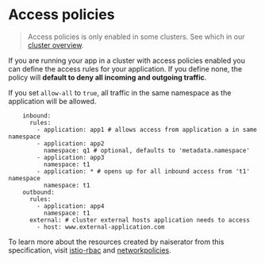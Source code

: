 # Access policies

> Access policies is only enabled in some clusters. See which in our [cluster overview](../clusters/README.md).

If you are running your app in a cluster with access policies enabled you can define the access rules for your application.
If you define none, the policy will **default to deny all incoming and outgoing traffic**.

If you set `allow-all` to `true`, all traffic in the same namespace as the application will be allowed.


```
    inbound:
      rules:
        - application: app1 # allows access from application a in same namespace
        - application: app2
          namespace: q1 # optional, defaults to 'metadata.namespace'
        - application: app3
          namespace: t1
        - application: * # opens up for all inbound access from 't1' namespace
          namespace: t1 
    outbound:
      rules: 
        - application: app4
          namespace: t1
      external: # cluster external hosts application needs to access
        - host: www.external-application.com
```

To learn more about the resources created by naiserator from this specification, visit [istio-rbac]() and [networkpolicies]().